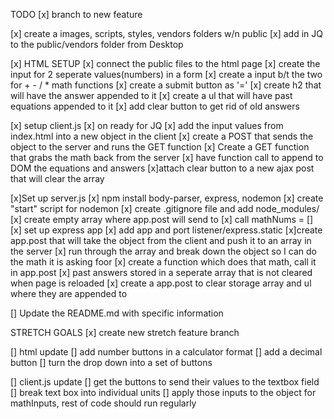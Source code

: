 TODO
[x] branch to new feature

[x] create a images, scripts, styles, vendors folders w/n public
    [x] add in JQ to the public/vendors folder from Desktop

[x] HTML SETUP
    [x] connect the public files to the html page
    [x] create the input for 2 seperate values(numbers) in a form
    [x] create a input b/t the two for + - / * math functions
    [x] create a submit button as '='
    [x] create h2 that will have the answer appended to it
    [x] create a ul that will have past equations appended to it 
    [x] add clear button to get rid of old answers

[x] setup client.js
    [x] on ready for JQ
    [x] add the input values from index.html into a new object in the client
        [x] create a POST that sends the object to the server and runs the GET function
    [x] Create a GET function that grabs the math back from the server 
        [x] have function call to append to DOM the equations and answers
    [x]attach clear button to a new ajax post that will clear the array

[x]Set up server.js
    [x] npm install body-parser, express, nodemon
    [x] create "start" script for nodemon
    [x] create .gitignore file and add node_modules/
    [x] create empty array where app.post will send to
        [x] call mathNums = []
    [x] set up express app
        [x] add app and port listener/express.static
    [x]create app.post that will take the object from the client and push it to an array in the server
        [x] run through the array and break down the object so I can do the math it is asking foor
            [x] create a function which does that math, call it in app.post
        [x] past answers stored in a seperate array that is not cleared when page is reloaded
    [x] create a app.post to clear storage array and ul where they are appended to         

[] Update the README.md with specific information

STRETCH GOALS
    [x] create new stretch feature branch

[] html update
    [] add number buttons in a calculator format
    [] add a decimal button
    [] turn the drop down into a set of buttons

[] client.js update
    [] get the buttons to send their values to the textbox field
    [] break text box into individual units
        [] apply those inputs to the object for mathInputs, rest of code should run regularly